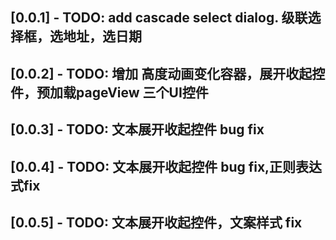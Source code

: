 ## [0.0.1] - TODO: add cascade select dialog. 级联选择框，选地址，选日期

## [0.0.2] - TODO: 增加 高度动画变化容器，展开收起控件，预加载pageView 三个UI控件

## [0.0.3] - TODO: 文本展开收起控件 bug fix

## [0.0.4] - TODO: 文本展开收起控件 bug fix,正则表达式fix

## [0.0.5] - TODO: 文本展开收起控件，文案样式 fix